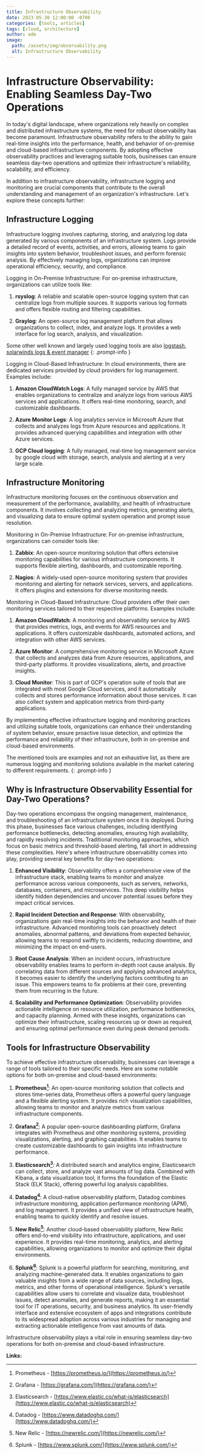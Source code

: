 ```yaml
---
title: Infrastructure Observability
date: 2023-05-30 12:00:00 -0700
categories: [tools, articles]
tags: [cloud, architecture]
author: ade
image:
  path: /assets/img/observability.png
  alt: Infrastructure Observability
---
```

# Infrastructure Observability: Enabling Seamless Day-Two Operations

In today's digital landscape, where organizations rely heavily on complex and distributed infrastructure systems, the need for robust observability has become paramount. Infrastructure observability refers to the ability to gain real-time insights into the performance, health, and behavior of on-premise and cloud-based infrastructure components. By adopting effective observability practices and leveraging suitable tools, businesses can ensure seamless day-two operations and optimize their infrastructure's reliability, scalability, and efficiency.

In addition to infrastructure observability, infrastructure logging and monitoring are crucial components that contribute to the overall understanding and management of an organization's infrastructure. Let's explore these concepts further:

## Infrastructure Logging

Infrastructure logging involves capturing, storing, and analyzing log data generated by various components of an infrastructure system. Logs provide a detailed record of events, activities, and errors, allowing teams to gain insights into system behavior, troubleshoot issues, and perform forensic analysis. By effectively managing logs, organizations can improve operational efficiency, security, and compliance.

Logging in On-Premise Infrastructure: For on-premise infrastructure, organizations can utilize tools like:

1. **rsyslog**: A reliable and scalable open-source logging system that can centralize logs from multiple sources. It supports various log formats and offers flexible routing and filtering capabilities.

2. **Graylog**: An open-source log management platform that allows organizations to collect, index, and analyze logs. It provides a web interface for log search, analysis, and visualization.

>
Some other well known and largely used logging tools are also [logstash](https://www.elastic.co/logstash/), [solarwinds logs & event manager](http://www.solarwinds.com/log-event-manager)
{: .prompt-info }

Logging in Cloud-Based Infrastructure: In cloud environments, there are dedicated services provided by cloud providers for log management. Examples include:

1. **Amazon CloudWatch Logs**: A fully managed service by AWS that enables organizations to centralize and analyze logs from various AWS services and applications. It offers real-time monitoring, search, and customizable dashboards.

2. **Azure Monitor Logs**: A log analytics service in Microsoft Azure that collects and analyzes logs from Azure resources and applications. It provides advanced querying capabilities and integration with other Azure services.
3. **GCP Cloud logging**: A fully managed, real-time log management service by google cloud with storage, search, analysis and alerting at a very large scale.

## Infrastructure Monitoring

Infrastructure monitoring focuses on the continuous observation and measurement of the performance, availability, and health of infrastructure components. It involves collecting and analyzing metrics, generating alerts, and visualizing data to ensure optimal system operation and prompt issue resolution.

Monitoring in On-Premise Infrastructure: For on-premise infrastructure, organizations can consider tools like:

1. **Zabbix**: An open-source monitoring solution that offers extensive monitoring capabilities for various infrastructure components. It supports flexible alerting, dashboards, and customizable reporting.

2. **Nagios**: A widely-used open-source monitoring system that provides monitoring and alerting for network services, servers, and applications. It offers plugins and extensions for diverse monitoring needs.

Monitoring in Cloud-Based Infrastructure: Cloud providers offer their own monitoring services tailored to their respective platforms. Examples include:

1. **Amazon CloudWatch**: A monitoring and observability service by AWS that provides metrics, logs, and events for AWS resources and applications. It offers customizable dashboards, automated actions, and integration with other AWS services.

2. **Azure Monitor**: A comprehensive monitoring service in Microsoft Azure that collects and analyzes data from Azure resources, applications, and third-party platforms. It provides visualizations, alerts, and proactive insights.
3. **Cloud Monitor**: This is part of GCP's operation suite of tools that are integrated with most Google Cloud services, and it automatically collects and stores performance information about those services. It can also collect system and application metrics from third-party applications.

By implementing effective infrastructure logging and monitoring practices and utilizing suitable tools, organizations can enhance their understanding of system behavior, ensure proactive issue detection, and optimize the performance and reliability of their infrastructure, both in on-premise and cloud-based environments.

>
The mentioned tools are examples and not an exhaustive list, as there are numerous logging and monitoring solutions available in the market catering to different requirements.
{: .prompt-info }

## Why is Infrastructure Observability Essential for Day-Two Operations?

Day-two operations encompass the ongoing management, maintenance, and troubleshooting of an infrastructure system once it is deployed. During this phase, businesses face various challenges, including identifying performance bottlenecks, detecting anomalies, ensuring high availability, and rapidly resolving incidents. Traditional monitoring approaches, which focus on basic metrics and threshold-based alerting, fall short in addressing these complexities. Here's where infrastructure observability comes into play, providing several key benefits for day-two operations:

1. **Enhanced Visibility**: Observability offers a comprehensive view of the infrastructure stack, enabling teams to monitor and analyze performance across various components, such as servers, networks, databases, containers, and microservices. This deep visibility helps identify hidden dependencies and uncover potential issues before they impact critical services.

2. **Rapid Incident Detection and Response**: With observability, organizations gain real-time insights into the behavior and health of their infrastructure. Advanced monitoring tools can proactively detect anomalies, abnormal patterns, and deviations from expected behavior, allowing teams to respond swiftly to incidents, reducing downtime, and minimizing the impact on end-users.

3. **Root Cause Analysis**: When an incident occurs, infrastructure observability enables teams to perform in-depth root cause analysis. By correlating data from different sources and applying advanced analytics, it becomes easier to identify the underlying factors contributing to an issue. This empowers teams to fix problems at their core, preventing them from recurring in the future.

4. **Scalability and Performance Optimization**: Observability provides actionable intelligence on resource utilization, performance bottlenecks, and capacity planning. Armed with these insights, organizations can optimize their infrastructure, scaling resources up or down as required, and ensuring optimal performance even during peak demand periods.

## Tools for Infrastructure Observability

To achieve effective infrastructure observability, businesses can leverage a range of tools tailored to their specific needs. Here are some notable options for both on-premise and cloud-based environments:

1. **Prometheus[^1]**: An open-source monitoring solution that collects and stores time-series data, Prometheus offers a powerful query language and a flexible alerting system. It provides rich visualization capabilities, allowing teams to monitor and analyze metrics from various infrastructure components.

2. **Grafana[^2]**: A popular open-source dashboarding platform, Grafana integrates with Prometheus and other monitoring systems, providing visualizations, alerting, and graphing capabilities. It enables teams to create customizable dashboards to gain insights into infrastructure performance.

3. **Elasticsearch[^3]**: A distributed search and analytics engine, Elasticsearch can collect, store, and analyze vast amounts of log data. Combined with Kibana, a data visualization tool, it forms the foundation of the Elastic Stack (ELK Stack), offering powerful log analysis capabilities.

4. **Datadog[^4]**: A cloud-native observability platform, Datadog combines infrastructure monitoring, application performance monitoring (APM), and log management. It provides a unified view of infrastructure health, enabling teams to quickly identify and resolve issues.

5. **New Relic[^5]**: Another cloud-based observability platform, New Relic offers end-to-end visibility into infrastructure, applications, and user experience. It provides real-time monitoring, analytics, and alerting capabilities, allowing organizations to monitor and optimize their digital environments.

6. **Splunk[^6]**: Splunk is a powerful platform for searching, monitoring, and analyzing machine-generated data. It enables organizations to gain valuable insights from a wide range of data sources, including logs, metrics, and other forms of operational intelligence. Splunk's versatile capabilities allow users to correlate and visualize data, troubleshoot issues, detect anomalies, and generate reports, making it an essential tool for IT operations, security, and business analytics. Its user-friendly interface and extensive ecosystem of apps and integrations contribute to its widespread adoption across various industries for managing and extracting actionable intelligence from vast amounts of data.

Infrastructure observability plays a vital role in ensuring seamless day-two operations for both on-premise and cloud-based infrastructure.

**Links:**

[^1]: Prometheus - [https://prometheus.io/](https://prometheus.io/)
[^2]: Grafana - [https://grafana.com/](https://grafana.com/)
[^3]: Elasticsearch - [https://www.elastic.co/what-is/elasticsearch](https://www.elastic.co/what-is/elasticsearch)
[^4]: Datadog - [https://www.datadoghq.com/](https://www.datadoghq.com/)
[^5]: New Relic - [https://newrelic.com/](https://newrelic.com/)
[^6]: Splunk - [https://www.splunk.com/](https://www.splunk.com/)